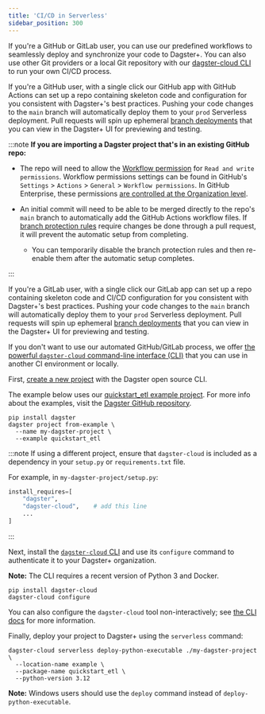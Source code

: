 ```yaml
---
title: 'CI/CD in Serverless'
sidebar_position: 300
---
```


If you're a GitHub or GitLab user, you can use our predefined workflows to seamlessly deploy and synchronize your code to Dagster+. You can also use other Git providers or a local Git repository with our [dagster-cloud CLI](/dagster-plus/deployment/management/dagster-cloud-cli) to run your own CI/CD process.

<Tabs groupId="method">
<TabItem value="GitHub" label="With GitHub">

If you're a GitHub user, with a single click our GitHub app with GitHub Actions can set up a repo containing skeleton code and configuration for you consistent with Dagster+'s best practices. Pushing your code changes to the `main` branch will automatically deploy them to your `prod` Serverless deployment. Pull requests will spin up ephemeral [branch deployments](/dagster-plus/features/ci-cd/branch-deployments/) that you can view in the Dagster+ UI for previewing and testing.

:::note
**If you are importing a Dagster project that's in an existing GitHub repo:**

- The repo will need to allow the [Workflow permission](https://docs.github.com/en/repositories/managing-your-repositorys-settings-and-features/enabling-features-for-your-repository/managing-github-actions-settings-for-a-repository) for `Read and write permissions`. Workflow permissions settings can be found in GitHub's `Settings` > `Actions` > `General` > `Workflow permissions`. In GitHub Enterprise, these permissions [are controlled at the Organization level](https://github.com/orgs/community/discussions/57244).

- An initial commit will need to be able to be merged directly to the repo's `main` branch to automatically add the GitHub Actions workflow files. If [branch protection rules](https://docs.github.com/en/repositories/configuring-branches-and-merges-in-your-repository/managing-protected-branches/about-protected-branches#about-protected-branches) require changes be done through a pull request, it will prevent the automatic setup from completing.

  - You can temporarily disable the branch protection rules and then re-enable them after the automatic setup completes.

:::

</TabItem>

<TabItem value="GitLab" label="With GitLab">

If you're a GitLab user, with a single click our GitLab app can set up a repo containing skeleton code and CI/CD configuration for you consistent with Dagster+'s best practices. Pushing your code changes to the `main` branch will automatically deploy them to your `prod` Serverless deployment. Pull requests will spin up ephemeral [branch deployments](/dagster-plus/features/ci-cd/branch-deployments/index.md) that you can view in the Dagster+ UI for previewing and testing.

</TabItem>

<TabItem value="Other" label="Other Git providers or local development">

If you don't want to use our automated GitHub/GitLab process, we offer [the powerful `dagster-cloud` command-line interface (CLI)](/dagster-plus/deployment/management/dagster-cloud-cli/) that you can use in another CI environment or locally.

First, [create a new project](/getting-started/quickstart) with the Dagster open source CLI.

The example below uses our [quickstart_etl example project](https://github.com/dagster-io/dagster/tree/master/examples/quickstart_etl). For more info about the examples, visit the [Dagster GitHub repository](https://github.com/dagster-io/dagster/tree/master/examples).

```shell
pip install dagster
dagster project from-example \
  --name my-dagster-project \
  --example quickstart_etl
```

:::note
If using a different project, ensure that `dagster-cloud` is included as a dependency in your `setup.py` or `requirements.txt` file.

For example, in `my-dagster-project/setup.py`:

```python
install_requires=[
    "dagster",
    "dagster-cloud",    # add this line
    ...
]
```

:::

Next, install the [`dagster-cloud` CLI](/dagster-plus/deployment/management/dagster-cloud-cli/installing-and-configuring) and use its `configure` command to authenticate it to your Dagster+ organization.

**Note:** The CLI requires a recent version of Python 3 and Docker.

```shell
pip install dagster-cloud
dagster-cloud configure
```

You can also configure the `dagster-cloud` tool non-interactively; see [the CLI docs](/dagster-plus/deployment/management/dagster-cloud-cli/installing-and-configuring) for more information.

Finally, deploy your project to Dagster+ using the `serverless` command:

```shell
dagster-cloud serverless deploy-python-executable ./my-dagster-project \
  --location-name example \
  --package-name quickstart_etl \
  --python-version 3.12
```

**Note:** Windows users should use the `deploy` command instead of `deploy-python-executable`.

</TabItem>
</Tabs>
